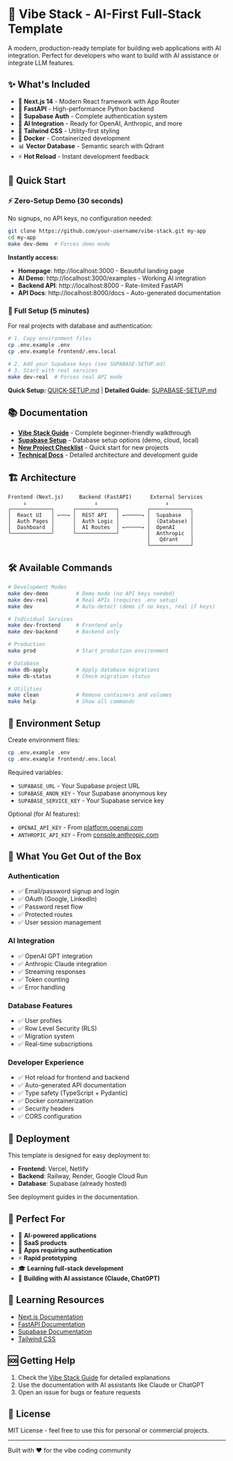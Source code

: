 # 🌟 Vibe Stack - AI-First Full-Stack Template

A modern, production-ready template for building web applications with AI integration. Perfect for developers who want to build with AI assistance or integrate LLM features.

## ✨ What's Included

- 🎨 **Next.js 14** - Modern React framework with App Router
- 🐍 **FastAPI** - High-performance Python backend
- 🔐 **Supabase Auth** - Complete authentication system
- 🧠 **AI Integration** - Ready for OpenAI, Anthropic, and more
- 🎨 **Tailwind CSS** - Utility-first styling
- 🐳 **Docker** - Containerized development
- 📊 **Vector Database** - Semantic search with Qdrant
- ⚡ **Hot Reload** - Instant development feedback

## 🚀 Quick Start

### ⚡ Zero-Setup Demo (30 seconds)
No signups, no API keys, no configuration needed:

```bash
git clone https://github.com/your-username/vibe-stack.git my-app
cd my-app
make dev-demo  # Forces demo mode
```

**Instantly access:**
- **Homepage**: http://localhost:3000 - Beautiful landing page
- **AI Demo**: http://localhost:3000/examples - Working AI integration
- **Backend API**: http://localhost:8000 - Rate-limited FastAPI
- **API Docs**: http://localhost:8000/docs - Auto-generated documentation

### 🔧 Full Setup (5 minutes)
For real projects with database and authentication:

```bash
# 1. Copy environment files
cp .env.example .env
cp .env.example frontend/.env.local

# 2. Add your Supabase keys (see SUPABASE-SETUP.md)
# 3. Start with real services
make dev-real  # Forces real API mode
```

**Quick Setup:** [QUICK-SETUP.md](./QUICK-SETUP.md) | **Detailed Guide:** [SUPABASE-SETUP.md](./SUPABASE-SETUP.md)

## 📚 Documentation

- **[Vibe Stack Guide](./VIBE-STACK-GUIDE.md)** - Complete beginner-friendly walkthrough  
- **[Supabase Setup](./SUPABASE-SETUP.md)** - Database setup options (demo, cloud, local)
- **[New Project Checklist](./NEW-PROJECT-CHECKLIST.md)** - Quick start for new projects
- **[Technical Docs](./CLAUDE.md)** - Detailed architecture and development guide

## 🏗️ Architecture

```
Frontend (Next.js)     Backend (FastAPI)      External Services
     ↓                      ↓                      ↓
┌─────────────┐      ┌─────────────┐         ┌─────────────┐
│  React UI   │ ←──→ │  REST API   │ ←─────→ │  Supabase   │
│  Auth Pages │      │  Auth Logic │         │  (Database) │
│  Dashboard  │      │  AI Routes  │ ←─────→ │  OpenAI     │
└─────────────┘      └─────────────┘         │  Anthropic  │
                                             │   Qdrant    │
                                             └─────────────┘
```

## 🛠️ Available Commands

```bash
# Development Modes
make dev-demo         # Demo mode (no API keys needed)
make dev-real         # Real APIs (requires .env setup)
make dev              # Auto-detect (demo if no keys, real if keys)

# Individual Services  
make dev-frontend     # Frontend only
make dev-backend      # Backend only

# Production
make prod             # Start production environment

# Database
make db-apply         # Apply database migrations
make db-status        # Check migration status

# Utilities
make clean            # Remove containers and volumes
make help             # Show all commands
```

## 🔧 Environment Setup

Create environment files:
```bash
cp .env.example .env
cp .env.example frontend/.env.local
```

Required variables:
- `SUPABASE_URL` - Your Supabase project URL
- `SUPABASE_ANON_KEY` - Your Supabase anonymous key  
- `SUPABASE_SERVICE_KEY` - Your Supabase service key

Optional (for AI features):
- `OPENAI_API_KEY` - From [platform.openai.com](https://platform.openai.com)
- `ANTHROPIC_API_KEY` - From [console.anthropic.com](https://console.anthropic.com)

## 🎯 What You Get Out of the Box

### Authentication
- ✅ Email/password signup and login
- ✅ OAuth (Google, LinkedIn)
- ✅ Password reset flow
- ✅ Protected routes
- ✅ User session management

### AI Integration
- ✅ OpenAI GPT integration
- ✅ Anthropic Claude integration
- ✅ Streaming responses
- ✅ Token counting
- ✅ Error handling

### Database Features
- ✅ User profiles
- ✅ Row Level Security (RLS)
- ✅ Migration system
- ✅ Real-time subscriptions

### Developer Experience
- ✅ Hot reload for frontend and backend
- ✅ Auto-generated API documentation
- ✅ Type safety (TypeScript + Pydantic)
- ✅ Docker containerization
- ✅ Security headers
- ✅ CORS configuration

## 🚀 Deployment

This template is designed for easy deployment to:
- **Frontend**: Vercel, Netlify
- **Backend**: Railway, Render, Google Cloud Run
- **Database**: Supabase (already hosted)

See deployment guides in the documentation.

## 🤝 Perfect For

- 🧠 **AI-powered applications**
- 📱 **SaaS products**
- 🔐 **Apps requiring authentication**
- ⚡ **Rapid prototyping**
- 🎓 **Learning full-stack development**
- 🤖 **Building with AI assistance (Claude, ChatGPT)**

## 📖 Learning Resources

- [Next.js Documentation](https://nextjs.org/docs)
- [FastAPI Documentation](https://fastapi.tiangolo.com/)
- [Supabase Documentation](https://supabase.com/docs)
- [Tailwind CSS](https://tailwindcss.com/)

## 🆘 Getting Help

1. Check the [Vibe Stack Guide](./VIBE-STACK-GUIDE.md) for detailed explanations
2. Use the documentation with AI assistants like Claude or ChatGPT
3. Open an issue for bugs or feature requests

## 📄 License

MIT License - feel free to use this for personal or commercial projects.

---

Built with ❤️ for the vibe coding community